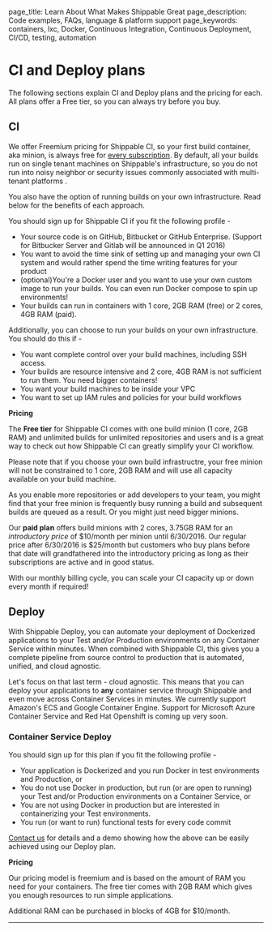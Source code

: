 page_title: Learn About What Makes Shippable Great
page_description: Code examples, FAQs, language & platform support
page_keywords: containers, lxc, Docker, Continuous Integration, Continuous Deployment, CI/CD, testing, automation


# CI and Deploy plans

The following sections explain CI and Deploy plans and the pricing for each. All plans offer a Free tier, so you can always try before you buy.

## CI

We offer Freemium pricing for Shippable CI, so your first build container, aka minion, is always free for [every subscription](gs_concepts.md/#Subscriptions). By default, all your builds run on single tenant machines on Shippable's infrastructure, so you do not run into noisy neighbor or security issues commonly associated with multi-tenant platforms .

You also have the option of running builds on your own infrastructure. Read below for the benefits of each approach.

You should sign up for Shippable CI if you fit the following profile -
* Your source code is on GitHub, Bitbucket or GitHub Enterprise. (Support for Bitbucker Server and Gitlab will be announced in Q1 2016)
* You want to avoid the time sink of setting up and managing your own CI system and would rather spend the time writing features for your product   
* (optional)You're a Docker user and you want to use your own custom image to run your builds. You can even run Docker compose to spin up environments!
* Your builds can run in containers with 1 core, 2GB RAM (free) or 2 cores, 4GB RAM (paid).

Additionally, you can choose to run your builds on your own infrastructure. You should do this if  -
* You want complete control over your build machines, including SSH access. 
* Your builds are resource intensive and 2 core, 4GB RAM is not sufficient to run them. You need bigger containers! 
* You want your build machines to be inside your VPC
* You want to set up IAM rules and policies for your build workflows 

**Pricing** 

The **Free tier** for Shippable CI comes with one build minion (1 core, 2GB RAM) and unlimited builds for unlimited repositories and users and is a great way to check out how Shippable CI can greatly simplify your CI workflow. 

Please note that if you choose your own build infrastructre, your free minion will not be constrained to 1 core, 2GB RAM and will use all capacity available on your build machine. 

As you enable more repositories or add developers to your team, you might find that your free minion is frequently busy running a build and subsequent builds are queued as a result. Or you might just need bigger minions.

Our **paid plan** offers build minions with 2 cores, 3.75GB RAM for an *introductory price* of $10/month per minion until 6/30/2016. Our regular price after 6/30/2016 is $25/month 
but customers who buy plans before that date will grandfathered into the introductory pricing as long as their subscriptions are active and in good status. 

With our monthly billing cycle, you can scale your CI capacity up or down every month if required!


## Deploy

With Shippable Deploy, you can automate your deployment of Dockerized applications to your Test and/or Production environments on any Container Service within minutes. When combined with Shippable CI, this gives you a complete pipeline from source control to production that is automated, unified, and cloud agnostic. 

Let's focus on that last term - cloud agnostic. This means that you can deploy your applications to **any** container service through Shippable and even move across Container Services in minutes. We currently support Amazon's ECS and Google Container Engine. Support for Microsoft Azure Container Service and Red Hat Openshift is coming up very soon.

### Container Service Deploy

You should sign up for this plan if you fit the following profile -

* Your application is Dockerized and you run Docker in test environments and Production, or
* You do not use Docker in production, but run (or are open to running) your Test and/or Production environments on a Container Service, or 
* You are not using Docker in production but are interested in containerizing your Test environments.  
* You run (or want to run) functional tests for every code commit

[Contact us](mailto:support@shippable.com) for details and a demo showing how the above can be easily achieved using our Deploy plan.

**Pricing**

Our pricing model is freemium and is based on the amount of RAM you need for your containers. The free tier comes with 2GB RAM which gives you enough resources to run simple applications. 

Additional RAM can be purchased in blocks of 4GB for $10/month.

*****

